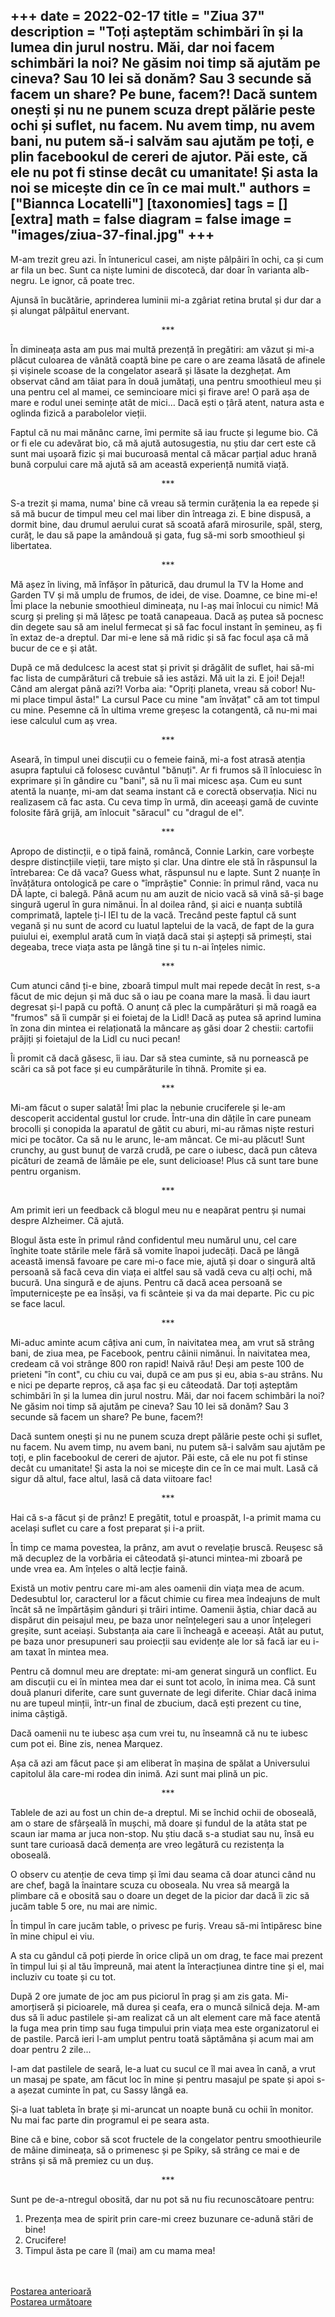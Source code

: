 
+++
date = 2022-02-17
title = "Ziua 37"
description = "Toți așteptăm schimbări în și la lumea din jurul nostru. Măi, dar noi facem schimbări la noi? Ne găsim noi timp să ajutăm pe cineva? Sau 10 lei să donăm? Sau 3 secunde să facem un share? Pe bune, facem?! Dacă suntem onești și nu ne punem scuza drept pălărie peste ochi și suflet, nu facem. Nu avem timp, nu avem bani, nu putem să-i salvăm sau ajutăm pe toți, e plin facebookul de cereri de ajutor. Păi este, că ele nu pot fi stinse decât cu umanitate! Și asta la noi se micește din ce în ce mai mult."
authors = ["Biannca Locatelli"]
[taxonomies]
tags = []
[extra]
math = false
diagram = false
image = "images/ziua-37-final.jpg"
+++
---

M-am trezit greu azi. În întunericul casei, am niște pâlpâiri în ochi, ca și cum ar fila un bec. Sunt ca niște lumini de discotecă, dar doar în varianta alb-negru. Le ignor, că poate trec.

Ajunsă în bucătărie, aprinderea luminii mi-a zgâriat retina brutal și dur dar a și alungat pâlpâitul enervant.

<p style="text-align: center;">***</p>

În dimineața asta am pus mai multă prezență în pregătiri: am văzut și mi-a plăcut culoarea de vânătă coaptă bine pe care o are zeama lăsată de afinele și vișinele scoase de la congelator aseară și lăsate la dezghețat. Am observat când am tăiat para în două jumătați, una pentru smoothieul meu și una pentru cel al mamei, ce semincioare mici și firave are! O pară așa de mare e rodul unei semințe atât de mici… Dacă ești o țâră atent, natura asta e oglinda fizică a parabolelor vieții.

Faptul că nu mai mănânc carne, îmi permite să iau fructe și legume bio. Că or fi ele cu adevărat bio, că mă ajută autosugestia, nu știu dar cert este că sunt mai ușoară fizic și mai bucuroasă mental că măcar parțial aduc hrană bună corpului care mă ajută să am această experiență numită viață.

<p style="text-align: center;">***</p>

S-a trezit și mama, numa' bine că vreau să termin curățenia la ea repede și să mă bucur de timpul meu cel mai liber din întreaga zi. E bine dispusă, a dormit bine, dau drumul aerului curat să scoată afară mirosurile, spăl, sterg, curăț, le dau să pape la amândouă și gata, fug să-mi sorb smoothieul și libertatea.

<p style="text-align: center;">***</p>

Mă așez în living, mă înfășor în păturică, dau drumul la TV la Home and Garden TV și mă umplu de frumos, de idei, de vise. Doamne, ce bine mi-e! Îmi place la nebunie smoothieul dimineața, nu l-aș mai înlocui cu nimic! Mă scurg și preling și mă lățesc pe toată canapeaua. Dacă aș putea să pocnesc din degete sau să am inelul fermecat și să fac focul instant în șemineu, aș fi în extaz de-a dreptul. Dar mi-e lene să mă ridic și să fac focul așa că mă bucur de ce e și atât.

După ce mă dedulcesc la acest stat și privit și drăgălit de suflet, hai să-mi fac lista de cumpărături că trebuie să ies astăzi. Mă uit la zi. E joi! Deja!! Când am alergat până azi?! Vorba aia: "Opriți planeta, vreau să cobor! Nu-mi place timpul ăsta!" La cursul Pace cu mine "am învățat" că am tot timpul cu mine. Pesemne că în ultima vreme greșesc la cotangentă, că nu-mi mai iese calculul cum aș vrea.

<p style="text-align: center;">***</p>

Aseară, în timpul unei discuții cu o femeie faină, mi-a fost atrasă atenția asupra faptului că folosesc cuvântul "bănuți". Ar fi frumos să îl înlocuiesc în exprimare și în gândire cu "bani", să nu îi mai micesc așa. Cum eu sunt atentă la nuanțe, mi-am dat seama instant că e corectă observația. Nici nu realizasem că fac asta. Cu ceva timp în urmă, din aceeași gamă de cuvinte folosite fără grijă, am înlocuit "săracul" cu "dragul de el".

<p style="text-align: center;">***</p>

Apropo de distincții, e o tipă faină, româncă, Connie Larkin, care vorbește despre distincțiile vieții, tare mișto și clar. Una dintre ele stă în răspunsul la întrebarea: Ce dă vaca? Guess what, răspunsul nu e lapte. Sunt 2 nuanțe în învățătura ontologică pe care o "împrăștie" Connie: în primul rând, vaca nu DĂ lapte, ci balegă. Până acum nu am auzit de nicio vacă să vină să-și bage singură ugerul în gura nimănui. În al doilea rând, și aici e nuanța subtilă comprimată, laptele ți-l IEI tu de la vacă. Trecând peste faptul că sunt vegană și nu sunt de acord cu luatul laptelui de la vacă, de fapt de la gura puiului ei, exemplul arată cum în viață dacă stai și aștepți să primești, stai degeaba, trece viața asta pe lângă tine și tu n-ai înțeles nimic.

<p style="text-align: center;">***</p>

Cum atunci când ți-e bine, zboară timpul mult mai repede decât în rest, s-a făcut de mic dejun și mă duc să o iau pe coana mare la masă. Îi dau iaurt degresat și-l papă cu poftă. O anunț că plec la cumpărături și mă roagă ea "frumos" să îi cumpăr și ei foietaj de la Lidl! Dacă aș putea să aprind lumina în zona din mintea ei relaționată la mâncare aș găsi doar 2 chestii: cartofii prăjiți și foietajul de la Lidl cu nuci pecan!

Îi promit că dacă găsesc, îi iau. Dar să stea cuminte, să nu pornească pe scări ca să pot face și eu cumpărăturile în tihnă. Promite și ea.

<p style="text-align: center;">***</p>

Mi-am făcut o super salată! Îmi plac la nebunie cruciferele și le-am descoperit accidental gustul lor crude. Într-una din dățile în care puneam brocolli și conopida la aparatul de gătit cu aburi, mi-au rămas niște resturi mici pe tocător. Ca să nu le arunc, le-am mâncat. Ce mi-au plăcut! Sunt crunchy, au gust bunuț de varză crudă, pe care o iubesc, dacă pun câteva picături de zeamă de lămâie pe ele, sunt delicioase! Plus că sunt tare bune pentru organism.

<p style="text-align: center;">***</p>

Am primit ieri un feedback că blogul meu nu e neapărat pentru și numai despre Alzheimer. Că ajută.

Blogul ăsta este în primul rând confidentul meu numărul unu, cel care înghite toate stările mele fără să vomite înapoi judecăți. Dacă pe lângă această imensă favoare pe care mi-o face mie, ajută și doar o singură altă persoană să facă ceva din viața ei altfel sau să vadă ceva cu alți ochi, mă bucură. Una singură e de ajuns. Pentru că dacă acea persoană se împuternicește pe ea însăși, va fi scânteie și va da mai departe. Pic cu pic se face lacul.

<p style="text-align: center;">***</p>

Mi-aduc aminte acum câțiva ani cum, în naivitatea mea, am vrut să strâng bani, de ziua mea, pe Facebook, pentru câinii nimănui. În naivitatea mea, credeam că voi strânge 800 ron rapid! Naivă rău! Deși am peste 100 de prieteni "în cont", cu chiu cu vai, după ce am pus și eu, abia s-au strâns. Nu e nici pe departe reproș, că așa fac și eu câteodată. Dar toți așteptăm schimbări în și la lumea din jurul nostru. Măi, dar noi facem schimbări la noi? Ne găsim noi timp să ajutăm pe cineva? Sau 10 lei să donăm? Sau 3 secunde să facem un share? Pe bune, facem?!

Dacă suntem onești și nu ne punem scuza drept pălărie peste ochi și suflet, nu facem. Nu avem timp, nu avem bani, nu putem să-i salvăm sau ajutăm pe toți, e plin facebookul de cereri de ajutor. Păi este, că ele nu pot fi stinse decât cu umanitate! Și asta la noi se micește din ce în ce mai mult. Lasă că sigur dă altul, face altul, lasă că data viitoare fac!

<p style="text-align: center;">***</p>

Hai că s-a făcut și de prânz! E pregătit, totul e proaspăt, l-a primit mama cu același suflet cu care a fost preparat și i-a priit.

În timp ce mama povestea, la prânz, am avut o revelație bruscă. Reușesc să mă decuplez de la vorbăria ei câteodată și-atunci mintea-mi zboară pe unde vrea ea. Am înțeles o altă lecție faină.

Există un motiv pentru care mi-am ales oamenii din viața mea de acum. Dedesubtul lor, caracterul lor a făcut chimie cu firea mea îndeajuns de mult încât să ne împărtășim gânduri și trăiri intime. Oamenii ăștia, chiar dacă au dispărut din peisajul meu, pe baza unor neînțelegeri sau a unor înțelegeri greșite, sunt aceiași. Substanța aia care îi încheagă e aceeași. Atât au putut, pe baza unor presupuneri sau proiecții sau evidențe ale lor să facă iar eu i-am taxat în mintea mea.

Pentru că domnul meu are dreptate: mi-am generat singură un conflict. Eu am discuții cu ei în mintea mea dar ei sunt tot acolo, în inima mea. Că sunt două planuri diferite, care sunt guvernate de legi diferite. Chiar dacă inima nu are tupeul minții, într-un final de zbucium, dacă ești prezent cu tine, inima câștigă.

Dacă oamenii nu te iubesc așa cum vrei tu, nu înseamnă că nu te iubesc cum pot ei. Bine zis, nenea Marquez.

Așa că azi am făcut pace și am eliberat în mașina de spălat a Universului capitolul ăla care-mi rodea din inimă. Azi sunt mai plină un pic.

<p style="text-align: center;">***</p>

Tablele de azi au fost un chin de-a dreptul. Mi se închid ochii de oboseală, am o stare de sfârșeală în mușchi, mă doare și fundul de la atâta stat pe scaun iar mama ar juca non-stop. Nu știu dacă s-a studiat sau nu, însă eu sunt tare curioasă dacă demența are vreo legătură cu rezistența la oboseală.

O observ cu atenție de ceva timp și îmi dau seama că doar atunci când nu are chef, bagă la înaintare scuza cu oboseala. Nu vrea să meargă la plimbare că e obosită sau o doare un deget de la picior dar dacă îi zic să jucăm table 5 ore, nu mai are nimic.

În timpul în care jucăm table, o privesc pe furiș. Vreau să-mi întipăresc bine în mine chipul ei viu.

A sta cu gândul că poți pierde în orice clipă un om drag, te face mai prezent în timpul lui și al tău împreună, mai atent la înteracțiunea dintre tine și el, mai incluziv cu toate și cu tot.

După 2 ore jumate de joc am pus piciorul în prag și am zis gata. Mi-amorțiseră și picioarele, mă durea și ceafa, era o muncă silnică deja. M-am dus să îi aduc pastilele și-am realizat că un alt element care mă face atentă la fuga mea prin timp sau fuga timpului prin viața mea este organizatorul ei de pastile. Parcă ieri l-am umplut pentru toată săptămâna și acum mai am doar pentru 2 zile...

I-am dat pastilele de seară, le-a luat cu sucul ce îl mai avea în cană, a vrut un masaj pe spate, am făcut loc în mine și pentru masajul pe spate și apoi s-a așezat cuminte în pat, cu Sassy lângă ea.

Și-a luat tableta în brațe și mi-aruncat un noapte bună cu ochii în monitor. Nu mai fac parte din programul ei pe seara asta.

Bine că e bine, cobor să scot fructele de la congelator pentru smoothieurile de mâine dimineața, să o primenesc și pe Spiky, să strâng ce mai e de strâns și să mă premiez cu un duș.

<p style="text-align: center;">***</p>

Sunt pe de-a-ntregul obosită, dar nu pot să nu fiu recunoscătoare pentru:
1. Prezența mea de spirit prin care-mi creez buzunare ce-adună stări de bine!
2. Crucifere!
3. Timpul ăsta pe care îl (mai) am cu mama mea!

<br/>

<br/>

<div class="flex justify-between">
  <div>
    <a href="/blog/ziua-36/">Postarea anterioară</a>
  </div>
  <div>
    <a href="/blog/ziua-38/">Postarea următoare</a>
  </div>
</div>
